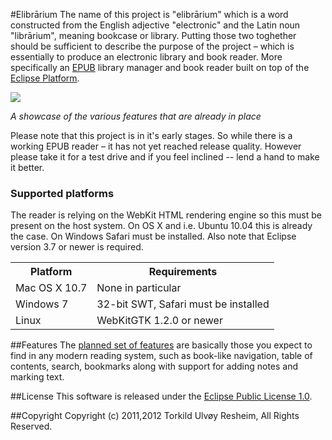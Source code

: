 #Elibrārium
The name of this project is "elibrārium" which is a word constructed from the English adjective "electronic" and the Latin noun "librārium", meaning bookcase or library. Putting those two toghether should be sufficient to describe the purpose of the project – which is essentially to produce an electronic library and book reader. More specifically an [EPUB](http://en.wikipedia.org/wiki/EPUB) library manager and book reader built on top of the [Eclipse Platform](http://www.eclipse.org/platform/).

<img src="https://github.com/turesheim/elibrarium/wiki/collage.png" align="center"/>

*A showcase of the various features that are already in place*

Please note that this project is in it's early stages. So while there is a working EPUB reader – it has not yet reached release quality. However please take it for a test drive and if you feel inclined -- lend a hand to make it better.

### Supported platforms

The reader is relying on the WebKit HTML rendering engine so this must be present on the host system. On OS X and i.e. Ubuntu 10.04 this is already the case. On Windows Safari must be installed. Also note that Eclipse version 3.7 or newer is required.

<table>
<tr><th>Platform</th><th>Requirements</th></tr>
<tr><td>Mac OS X 10.7</td><td>None in particular</td></tr>
<tr><td>Windows 7</td><td>32-bit SWT, Safari must be installed</td></tr>
<tr><td>Linux</td><td>WebKitGTK 1.2.0 or newer</td></tr>
</table>

##Features
The [planned set of features](elibrarium/wiki/Plan) are basically those you expect to find in any modern reading system, such as book-like navigation, table of contents, search, bookmarks along with support for adding notes and marking text.

##License
This software is released under the [Eclipse Public License 1.0](http://www.eclipse.org/legal/epl-v10.html).

##Copyright
Copyright (c) 2011,2012 Torkild Ulvøy Resheim, All Rights Reserved.